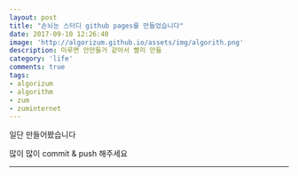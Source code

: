 ```yaml
---
layout: post
title: "손뇌눈 스터디 github pages를 만들었습니다"
date: 2017-09-10 12:26:40
image: 'http://algorizum.github.io/assets/img/algorith.png'
description: 미루면 안만들거 같아서 빨리 만듦
category: 'life'
comments: true
tags:
- algorizum 
- algorithm
- zum
- zuminternet 
---
```


일단 만들어봤습니다

많이 많이 commit & push 해주세요

-----
